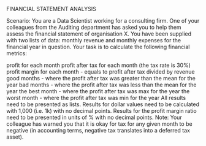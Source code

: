 FINANCIAL STATEMENT ANALYSIS

Scenario: You are a Data Scientist working for a consulting firm. One of your colleagues from the Auditing department has asked you to help them assess the financial statement of organisation X. You have been supplied with two lists of data: monthly revenue and monthly expenses for the financial year in question. Your task is to calculate the following financial metrics:

profit for each month
profit after tax for each month (the tax rate is 30%)
profit margin for each month - equals to profit after tax divided by revenue
good months - where the profit after tax was greater than the mean for the year
bad months - where the profit after tax was less than the mean for the year
the best month - where the profit after tax was max for the year
the worst month - where the profit after tax was min for the year
All results need to be presented as lists. Results for dollar values need to be calculated with 
1,000 (i.e. 1k) with no decimal points. Results for the profit margin ratio need to be presented in units of % with no decimal points. Note: Your colleague has warned you that it is okay for tax for any given month to be negative (in accounting terms, negative tax translates into a deferred tax asset).
